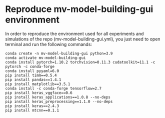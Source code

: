 # Reproduce mv-model-building-gui environment
In order to reproduce the environment used for 
all experiments and simulations of the repo 
(mv-model-building-gui.yml), you just need to open 
terminal and run the following commands:
```
conda create -n mv-model-building-gui python=3.9
conda activate mv-model-building-gui
conda install pytorch=1.10.2 torchvision=0.11.3 cudatoolkit=11.1 -c pytorch -c conda-forge
conda install pyyaml=6.0
pip install timm==0.5.4
pip install pandas==1.4.1
pip install matplotlib==3.5.1
conda install -c conda-forge tensorflow=2.7
pip install keras_vggface==0.6
pip install keras_applications==1.0.8 --no-deps
pip install keras_preprocessing==1.1.0 --no-deps
pip install keras==2.4.3
pip install mtcnn==0.1.1
```